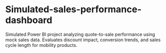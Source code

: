 # Simulated-sales-performance-dashboard
Simulated Power BI project analyzing quote-to-sale performance using mock sales data. Evaluates discount impact, conversion trends, and sales cycle length for mobility products. 
